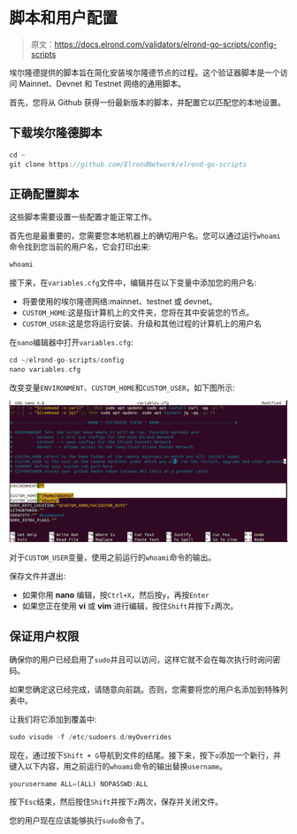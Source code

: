 # 脚本和用户配置

> 原文：<https://docs.elrond.com/validators/elrond-go-scripts/config-scripts>

 埃尔隆德提供的脚本旨在简化安装埃尔隆德节点的过程。这个验证器脚本是一个访问 Mainnet、Devnet 和 Testnet 网络的通用脚本。

首先，您将从 Github 获得一份最新版本的脚本，并配置它以匹配您的本地设置。

## **下载埃尔隆德脚本**

```rust
cd ~
git clone https://github.com/ElrondNetwork/elrond-go-scripts 
```

## **正确配置脚本**

这些脚本需要设置一些配置才能正常工作。

首先也是最重要的，您需要您本地机器上的确切用户名。您可以通过运行`whoami`命令找到您当前的用户名，它会打印出来:

```rust
whoami 
```

接下来，在`variables.cfg`文件中，编辑并在以下变量中添加您的用户名:

*   将要使用的埃尔隆德网络:mainnet、testnet 或 devnet。
*   `CUSTOM_HOME`:这是指计算机上的文件夹，您将在其中安装您的节点。
*   `CUSTOM_USER`:这是您将运行安装、升级和其他过程的计算机上的用户名

在`nano`编辑器中打开`variables.cfg`:

```rust
cd ~/elrond-go-scripts/config
nano variables.cfg 
```

改变变量`ENVIRONMENT`、`CUSTOM_HOME`和`CUSTOM_USER`，如下图所示:

![img](img/3c6205c6a448cb23ba3daa4fcb1cb853.png)

对于`CUSTOM_USER`变量，使用之前运行的`whoami`命令的输出。

保存文件并退出:

*   如果你用 **nano** 编辑，按`Ctrl+X`，然后按`y`，再按`Enter`
*   如果您正在使用 **vi** 或 **vim** 进行编辑，按住`Shift`并按下`z`两次。

## **保证用户权限**

确保你的用户已经启用了`sudo`并且可以访问，这样它就不会在每次执行时询问密码。

如果您确定这已经完成，请随意向前跳。否则，您需要将您的用户名添加到特殊列表中。

让我们将它添加到覆盖中:

```rust
sudo visudo -f /etc/sudoers.d/myOverrides 
```

现在，通过按下`Shift + G`导航到文件的结尾。接下来，按下`o`添加一个新行，并键入以下内容，用之前运行的`whoami`命令的输出替换`username`。

```rust
yourusername ALL=(ALL) NOPASSWD:ALL 
```

按下`Esc`结束，然后按住`Shift`并按下`z`两次，保存并关闭文件。

您的用户现在应该能够执行`sudo`命令了。